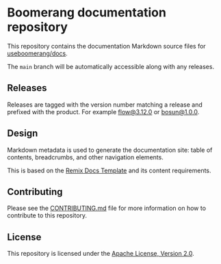 # Boomerang documentation repository

This repository contains the documentation Markdown source files for [useboomerang/docs](https://useboomerang.io/docs).

The `main` branch will be automatically accessible along with any releases.

## Releases

Releases are tagged with the version number matching a release and prefixed with the product. For example flow@3.12.0 or bosun@1.0.0.

## Design

Markdown metadata is used to generate the documentation site: table of contents, breadcrumbs, and other navigation elements.

This is based on the [Remix Docs Template](https://github.com/boomerang-io/remix-docs-template?tab=readme-ov-file#frontmatter) and its content requirements.

## Contributing

Please see the [CONTRIBUTING.md](CONTRIBUTING.md) file for more information on how to contribute to this repository.

## License

This repository is licensed under the [Apache License, Version 2.0](LICENSE).
